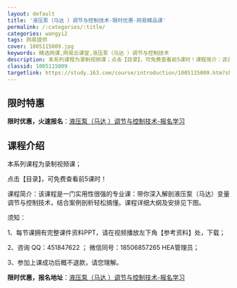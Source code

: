 ```yaml
---
layout: default
title: '液压泵（马达 ）调节与控制技术-限时优惠-网易精品课'
permalink: /:categories/:title/
categories: wangyi2
tags: 网易提供
cover: 1005115009.jpg
keywords: 精选网课,网易云课堂,液压泵（马达 ）调节与控制技术
description: 本系列课程为录制视频课；点击【目录】，可免费查看前5课时！课程简介：该课程是一门实用性很强的专业课：带你深入解剖液压泵（
classid: 1005115009
targetlink: https://study.163.com/course/introduction/1005115009.htm?share=1&shareId=1025206652&utm_campaign=share&utm_medium=iphoneShare&utm_source=&utm_u=1025206652
---
```


## 限时特惠

**限时优惠，火速报名**：[液压泵（马达 ）调节与控制技术-报名学习](https://study.163.com/course/introduction/1005115009.htm?share=1&shareId=1025206652&utm_campaign=share&utm_medium=iphoneShare&utm_source=&utm_u=1025206652)

## 课程介绍

本系列课程为录制视频课；

点击【目录】，可免费查看前5课时！



课程简介：该课程是一门实用性很强的专业课：带你深入解剖液压泵（马达）变量调节与控制技术，结合案例剖析轻松搞懂。课程详细大纲及安排见下图。



须知：

1、每节课拥有完整课件资料PPT，请在视频播放左下角【参考资料】处，下载；

2、咨询  QQ：451847622 ； 微信同号：18506857265  HEA管理员；

3、参加上课成功后概不退款，请您理解。

**限时优惠，报名地址**：[液压泵（马达 ）调节与控制技术-报名学习](https://study.163.com/course/introduction/1005115009.htm?share=1&shareId=1025206652&utm_campaign=share&utm_medium=iphoneShare&utm_source=&utm_u=1025206652)

